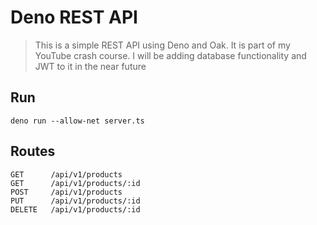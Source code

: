 # Deno REST API

> This is a simple REST API using Deno and Oak. It is part of my YouTube crash course. I will be adding database functionality and JWT to it in the near future

## Run

```
deno run --allow-net server.ts
```

## Routes

```
GET      /api/v1/products
GET      /api/v1/products/:id
POST     /api/v1/products
PUT      /api/v1/products/:id
DELETE   /api/v1/products/:id
```

